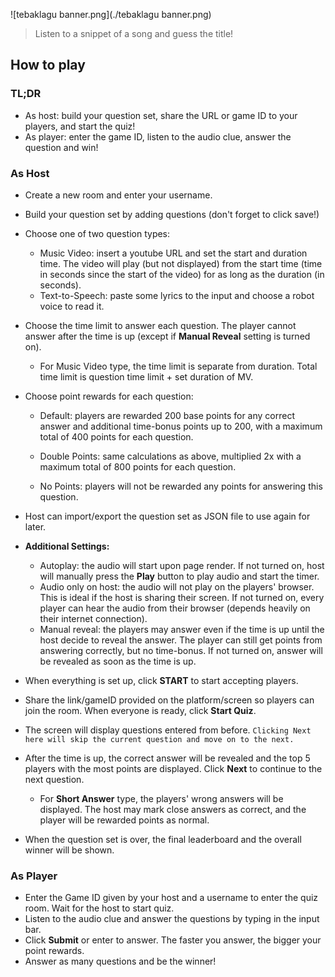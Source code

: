 ![tebaklagu banner.png](./tebaklagu banner.png)

> Listen to a snippet of a song and guess the title!  

## How to play

### TL;DR

- As host: build your question set, share the URL or game ID to your players, and start the quiz! 
- As player: enter the game ID, listen to the audio clue, answer the question and win! 

### As Host

- Create a new room and enter your username. 
- Build your question set by adding questions (don't forget to click save!)
- Choose one of two question types:

  - Music Video: insert a youtube URL and set the start and duration time. The video will play (but not displayed) from the start time (time in seconds since the start of the video) for as long as the duration (in seconds).
  - Text-to-Speech: paste some lyrics to the input and choose a robot voice to read it.
- Choose the time limit to answer each question. The player cannot answer after the time is up (except if **Manual Reveal** setting is turned on).
  - For Music Video type, the time limit is separate from duration. Total time limit is question time limit + set duration of MV. 
- Choose point rewards for each question: 

  - Default: players are rewarded 200 base points for any correct answer and additional time-bonus points up to 200, with a maximum total of 400 points for each question. 

  - Double Points: same calculations as above, multiplied 2x with a maximum total of 800 points for each question.
  - No Points: players will not be rewarded any points for answering this question.   
- Host can import/export the question set as JSON file to use again for later. 
- **Additional Settings:**
  - Autoplay: the audio will start upon page render. If not turned on, host will manually press the **Play** button to play audio and start the timer. 
  - Audio only on host: the audio will not play on the players' browser. This is ideal if the host is sharing their screen. If not turned on, every player can hear the audio from their browser (depends heavily on their internet connection).
  - Manual reveal: the players may answer even if the time is up until the host decide to reveal the answer. The player can still get points from answering correctly, but no time-bonus. If not turned on, answer will be revealed as soon as the time is up. 
- When everything is set up, click **START** to start accepting players.
- Share the link/gameID provided on the platform/screen so players can join the room. When everyone is ready, click **Start Quiz**.
- The screen will display questions entered from before. `Clicking Next here will skip the current question and move on to the next.`
- After the time is up, the correct answer will be revealed and the top 5 players with the most points are displayed. Click **Next** to continue to the next question. 

  - For **Short Answer** type, the players' wrong answers will be displayed. The host may mark close answers as correct, and the player will be rewarded points as normal. 
- When the question set is over, the final leaderboard and the overall winner will be shown.

### As Player

- Enter the Game ID given by your host and a username to enter the quiz room. Wait for the host to start quiz. 
- Listen to the audio clue and answer the questions by typing in the input bar. 
- Click **Submit** or enter to answer. The faster you answer, the bigger your point rewards.
- Answer as many questions and be the winner!

